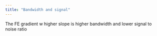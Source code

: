 ```yaml
---
title: "Bandwidth and signal"
---
```

The FE gradient w higher slope is higher bandwidth and lower signal to noise ratio

